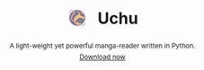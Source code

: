 <h1 align="center">
<sub>
    <img src=".github/assets/sicon.png" height="36">
</sub>
&nbsp;
Uchu
</h1>
<p align="center">
<sup>
A light-weight yet powerful manga-reader written in Python.
</sup>
<br>
<sup>
    <a href="">Download now</a>
</sup>
</p>